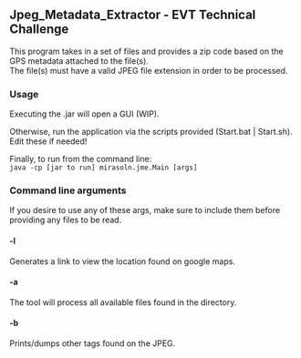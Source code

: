 ## Jpeg_Metadata_Extractor - EVT Technical Challenge

This program takes in a set of files and provides a zip code based on the GPS metadata attached to the file(s).  
The file(s) must have a valid JPEG file extension in order to be processed.

### Usage

Executing the .jar will open a GUI (WIP).  

Otherwise, run the application via the scripts provided (Start.bat | Start.sh). Edit these if needed!

Finally, to run from the command line:  
```java -cp [jar to run] mirasoln.jme.Main [args]```

### Command line arguments

If you desire to use any of these args, make sure to include them before providing any files to be read.

#### -l  
Generates a link to view the location found on google maps.

#### -a  
The tool will process all available files found in the directory.

#### -b  
Prints/dumps other tags found on the JPEG.
